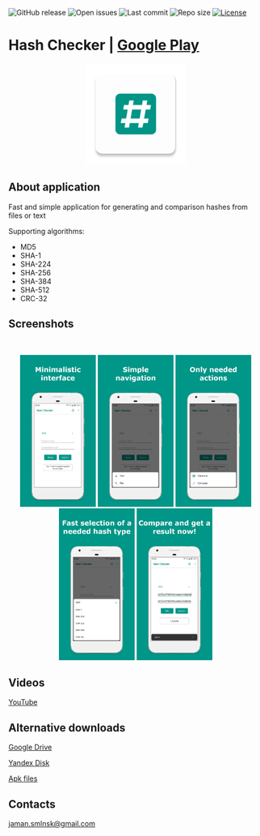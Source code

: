 ![GitHub release](https://img.shields.io/github/release/fartem/hash-checker.svg?color=009688)
![Open issues](https://img.shields.io/github/issues-raw/fartem/hash-checker.svg)
![Last commit](https://img.shields.io/github/last-commit/fartem/hash-checker.svg)
![Repo size](https://img.shields.io/github/repo-size/fartem/hash-checker.svg)
[![License](https://img.shields.io/github/license/fartem/hash-checker.svg)](https://github.com/fartem/hash-checker/blob/master/LICENSE)

# Hash Checker | [Google Play](https://is.gd/4zlg7o)

<p align="center"><img src="media/ic_app.png" height="200px"></p>

## About application
Fast and simple application for generating and comparison hashes from files or text

Supporting algorithms:
- MD5
- SHA-1
- SHA-224
- SHA-256
- SHA-384
- SHA-512
- CRC-32

## Screenshots
<br/>
<p align="center">
  <img src="media/screenshots/1.png" width="150" />
  <img src="media/screenshots/2.png" width="150" />
  <img src="media/screenshots/3.png" width="150" />
  <img src="media/screenshots/4.png" width="150" />
  <img src="media/screenshots/5.png" width="150" />
</p>

## Videos
[YouTube](https://is.gd/hcytplgh)

## Alternative downloads
[Google Drive](https://is.gd/l86ubp)

[Yandex Disk](https://is.gd/m6f60p)

[Apk files](https://is.gd/apkffgh)

## Contacts
jaman.smlnsk@gmail.com
